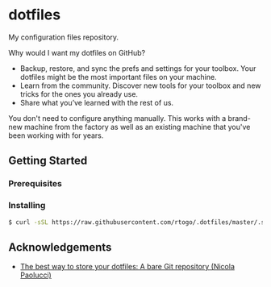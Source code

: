 # dotfiles

My configuration files repository.

Why would I want my dotfiles on GitHub?

- Backup, restore, and sync the prefs and settings for your toolbox. Your
  dotfiles might be the most important files on your machine.
- Learn from the community. Discover new tools for your toolbox and new tricks
  for the ones you already use.
- Share what you’ve learned with the rest of us.

You don't need to configure anything manually. This works with a brand-new
machine from the factory as well as an existing machine that you've been
working with for years.

## Getting Started

### Prerequisites

### Installing

```bash
$ curl -sSL https://raw.githubusercontent.com/rtogo/.dotfiles/master/.scripts/install | sudo /bin/bash
```

## Acknowledgements

*  [The best way to store your dotfiles: A bare Git repository (Nicola Paolucci)](https://developer.atlassian.com/blog/2016/02/best-way-to-store-dotfiles-git-bare-repo/)
